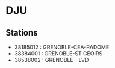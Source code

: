 DJU
===

Stations
--------

* 38185012 : GRENOBLE-CEA-RADOME
* 38384001 : GRENOBLE-ST GEOIRS
* 38538002 : GRENOBLE - LVD
